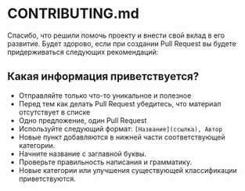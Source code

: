 # CONTRIBUTING.md
Спасибо, что решили помочь проекту и внести свой вклад в его развитие.
Будет здорово, если при создании Pull Request вы будете придерживаться следующих рекомендаций:

## Какая информация приветствуется?
- Отправляйте только что-то уникальное и полезное
- Перед тем как делать Pull Request убедитесь, что материал отсутствует в списке
- Одно предложение, один Pull Request
- Используйте следующий формат: `[Название](ссылка), Автор`
- Новые пункт добавляются в нижней части соответствующей категории.
- Начните название с заглавной буквы.
- Проверьте правильность написания и грамматику.
- Новые категории или улучшения существующей классификации приветствуются.